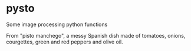 # pysto

Some image processing python functions

From "pisto manchego", a messy Spanish dish made of tomatoes, onions, courgettes, green and red peppers and olive oil.
